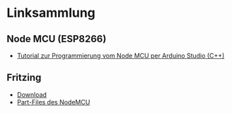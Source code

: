 # Linksammlung

## Node MCU (ESP8266)

* [Tutorial zur Programmierung vom Node MCU per Arduino Studio (C++)](http://www.instructables.com/id/Programming-ESP8266-ESP-12E-NodeMCU-Using-Arduino-/)

## Fritzing

* [Download](http://fritzing.org/download/)
* [Part-Files des NodeMCU](https://github.com/squix78/esp8266-fritzing-parts/tree/master/nodemcu-v1.0)